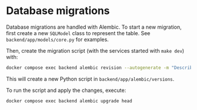# Database migrations

Database migrations are handled with Alembic.
To start a new migration, first create a new `SQLModel` class to represent
the table.
See `backend/app/models/core.py` for examples.

Then, create the migration script (with the services started with `make dev`)
with:

```sh
docker compose exec backend alembic revision --autogenerate -m "Describe the change here"
```

This will create a new Python script in `backend/app/alembic/versions`.

To run the script and apply the changes, execute:

```sh
docker compose exec backend alembic upgrade head
```
